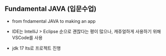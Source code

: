 ## Fundamental JAVA (입문수업)

- from fndamental JAVA to making an app

- IDE는 IntelliJ > Eclipse 순으로 괜찮다는 평이 많으나, 캐쥬얼하게 사용하기 위해 VSCode를 사용

- jdk 17 lts로 프로젝트 진행
